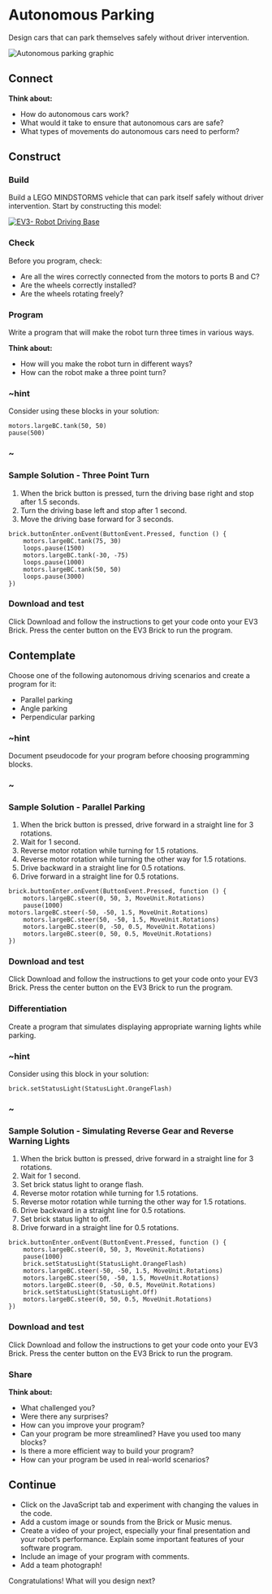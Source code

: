 # Autonomous Parking

Design cars that can park themselves safely without driver intervention.

![Autonomous parking graphic](/static/coding/autonomous-parking/auto-parking-connect.jpg)

## Connect

**Think about:**

* How do autonomous cars work?
* What would it take to ensure that autonomous cars are safe?
* What types of movements do autonomous cars need to perform?

## Construct 

### Build

Build a LEGO MINDSTORMS vehicle that can park itself safely without driver intervention. Start by constructing this model:

[![EV3- Robot Driving Base](/static/coding/autonomous-parking/ev3-robot-driving-base.jpg)](https://le-www-live-s.legocdn.com/sc/media/lessons/mindstorms-ev3/building-instructions/ev3-rem-driving-base-79bebfc16bd491186ea9c9069842155e.pdf)

### Check

Before you program, check:

* Are all the wires correctly connected from the motors to ports B and C?
* Are the wheels correctly installed?
* Are the wheels rotating freely?

### Program 

Write a program that will make the robot turn three times in various ways.

**Think about:**

* How will you make the robot turn in different ways?
* How can the robot make a three point turn?

### ~hint

Consider using these blocks in your solution:

```block
motors.largeBC.tank(50, 50)
pause(500)
```

### ~

### Sample Solution - Three Point Turn

1. When the brick button is pressed, turn the driving base right and stop after 1.5 seconds.
2. Turn the driving base left and stop after 1 second.
3. Move the driving base forward for 3 seconds.

```blocks
brick.buttonEnter.onEvent(ButtonEvent.Pressed, function () {
    motors.largeBC.tank(75, 30)
    loops.pause(1500)
    motors.largeBC.tank(-30, -75)
    loops.pause(1000)
    motors.largeBC.tank(50, 50)
    loops.pause(3000)
})
```

### Download and test

Click Download and follow the instructions to get your code onto your EV3 Brick. Press the center button on the EV3 Brick to run the program.

## Contemplate

Choose one of the following autonomous driving scenarios and create a program for it:

* Parallel parking
* Angle parking
* Perpendicular parking

### ~hint

Document pseudocode for your program before choosing programming blocks.

### ~

### Sample Solution - Parallel Parking

1. When the brick button is pressed, drive forward in a straight line for 3 rotations.
2. Wait for 1 second.
3. Reverse motor rotation while turning for 1.5 rotations.
4. Reverse motor rotation while turning the other way for 1.5 rotations.
5. Drive backward in a straight line for 0.5 rotations.
6. Drive forward in a straight line for 0.5 rotations.

```blocks
brick.buttonEnter.onEvent(ButtonEvent.Pressed, function () {
    motors.largeBC.steer(0, 50, 3, MoveUnit.Rotations)
    pause(1000)
motors.largeBC.steer(-50, -50, 1.5, MoveUnit.Rotations)
    motors.largeBC.steer(50, -50, 1.5, MoveUnit.Rotations)
    motors.largeBC.steer(0, -50, 0.5, MoveUnit.Rotations)
    motors.largeBC.steer(0, 50, 0.5, MoveUnit.Rotations)
})
```

### Download and test

Click Download and follow the instructions to get your code onto your EV3 Brick. Press the center button on the EV3 Brick to run the program.

### Differentiation

Create a program that simulates displaying appropriate warning lights while parking. 

### ~hint

Consider using this block in your solution:

```block
brick.setStatusLight(StatusLight.OrangeFlash)
```

### ~

### Sample Solution - Simulating Reverse Gear and Reverse Warning Lights

1. When the brick button is pressed, drive forward in a straight line for 3 rotations.
2. Wait for 1 second.
3. Set brick status light to orange flash.
4. Reverse motor rotation while turning for 1.5 rotations.
5. Reverse motor rotation while turning the other way for 1.5 rotations.
6. Drive backward in a straight line for 0.5 rotations.
7. Set brick status light to off.
8. Drive forward in a straight line for 0.5 rotations.

```blocks
brick.buttonEnter.onEvent(ButtonEvent.Pressed, function () {
    motors.largeBC.steer(0, 50, 3, MoveUnit.Rotations)
    pause(1000)
    brick.setStatusLight(StatusLight.OrangeFlash)
    motors.largeBC.steer(-50, -50, 1.5, MoveUnit.Rotations)
    motors.largeBC.steer(50, -50, 1.5, MoveUnit.Rotations)
    motors.largeBC.steer(0, -50, 0.5, MoveUnit.Rotations)
    brick.setStatusLight(StatusLight.Off)
    motors.largeBC.steer(0, 50, 0.5, MoveUnit.Rotations)
})
```

### Download and test

Click Download and follow the instructions to get your code onto your EV3 Brick. Press the center button on the EV3 Brick to run the program.

### Share

**Think about:**

* What challenged you?
* Were there any surprises?
* How can you improve your program?
* Can your program be more streamlined? Have you used too many blocks?
* Is there a more efficient way to build your program?
* How can your program be used in real-world scenarios?

## Continue

* Click on the JavaScript tab and experiment with changing the values in the code.
* Add a custom image or sounds from the Brick or Music menus.
* Create a video of your project, especially your final presentation and your robot’s performance. Explain some important features of your software program. 
* Include an image of your program with comments. 
* Add a team photograph! 

Congratulations! What will you design next?
